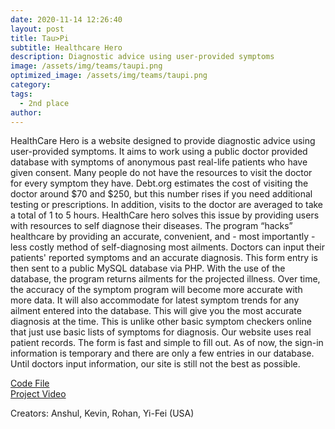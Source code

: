 ```yaml
---
date: 2020-11-14 12:26:40
layout: post
title: Tau>Pi
subtitle: Healthcare Hero
description: Diagnostic advice using user-provided symptoms
image: /assets/img/teams/taupi.png
optimized_image: /assets/img/teams/taupi.png
category:
tags:
  - 2nd place
author:
---
```


HealthCare Hero is a website designed to provide diagnostic advice using user-provided symptoms. It aims to work using a public doctor provided database with symptoms of anonymous past real-life patients who have given consent. Many people do not have the resources to visit the doctor for every symptom they have. Debt.org estimates the cost of visiting the doctor around $70 and $250, but this number rises if you need additional testing or prescriptions. In addition, visits to the doctor are averaged to take a total of 1 to 5 hours. HealthCare hero solves this issue by providing users with resources to self diagnose their diseases. The program “hacks” healthcare by providing an accurate, convenient, and - most importantly - less costly method of self-diagnosing most ailments. Doctors can input their patients' reported symptoms and an accurate diagnosis. This form entry is then sent to a public MySQL database via PHP. With the use of the database, the program returns ailments for the projected illness. Over time, the accuracy of the symptom program will become more accurate with more data. It will also accommodate for latest symptom trends for any ailment entered into the database. This will give you the most accurate diagnosis at the time. This is unlike other basic symptom checkers online that just use basic lists of symptoms for diagnosis. Our website uses real patient records. The form is fast and simple to fill out. As of now, the sign-in information is temporary and there are only a few entries in our database. Until doctors input information, our site is still not the best as possible.

<a href="https://drive.google.com/drive/folders/1csUWDcVWAHf4pZQbbzjCaZ8qhDl4AEb0?usp=sharing">Code File</a> <br>
<a href="https://youtu.be/jxbJU6Lm6Rg">Project Video</a>

Creators: Anshul, Kevin, Rohan, Yi-Fei (USA)
